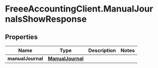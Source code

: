 # FreeeAccountingClient.ManualJournalsShowResponse

## Properties
Name | Type | Description | Notes
------------ | ------------- | ------------- | -------------
**manualJournal** | [**ManualJournal**](ManualJournal.md) |  | 


